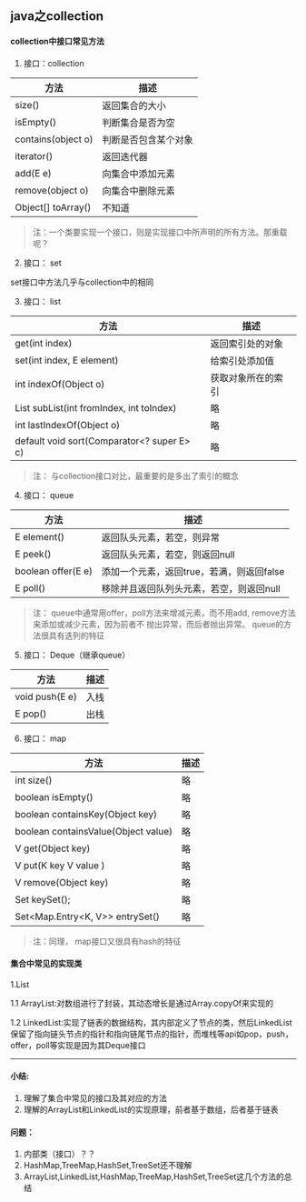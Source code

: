 ## java之collection
#### collection中接口常见方法

1. 接口：collection

方法 | 描述
------------ | -------------
size() | 返回集合的大小
isEmpty() | 判断集合是否为空
contains(object o) | 判断是否包含某个对象
iterator() | 返回迭代器
add(E e) | 向集合中添加元素
remove(object o) | 向集合中删除元素
Object[] toArray() | 不知道
> 注：一个类要实现一个接口，则是实现接口中所声明的所有方法。那重载呢？

2. 接口： set

set接口中方法几乎与collection中的相同

3. 接口： list

方法 | 描述
------------ | -------------
get(int index) | 返回索引处的对象
set(int index, E element)| 给索引处添加值
int  indexOf(Object o) | 获取对象所在的索引
List<E> subList(int fromIndex, int toIndex) | 略
int lastIndexOf(Object o) | 略
default void sort(Comparator<? super E> c)  | 略

> 注： 与collection接口对比，最重要的是多出了索引的概念

4. 接口： queue

方法 | 描述
------------ | -------------
E element() |  返回队头元素，若空，则异常
E peek() | 返回队头元素，若空，则返回null
boolean offer(E e) | 添加一个元素，返回true，若满，则返回false
E poll() | 移除并且返回队列头元素，若空，则返回null

> 注： queue中通常用offer，poll方法来增减元素，而不用add, remove方法来添加或减少元素，因为前者不
> 抛出异常，而后者抛出异常。 queue的方法很具有迭列的特征
5. 接口： Deque（继承queue）

方法 | 描述
------------ | -------------
void push(E e) |  入栈
E pop() | 出栈

6. 接口： map

方法 | 描述
------------ | -------------
int size() |  略
boolean isEmpty() | 略
boolean containsKey(Object key) |  略
boolean containsValue(Object value) | 略
V get(Object key) |  略
V put(K key V value ) | 略
V remove(Object key) | 略
Set<K> keySet(); |  略
Set<Map.Entry<K, V>> entrySet() | 略

>注：同理， map接口又很具有hash的特征

#### 集合中常见的实现类

1.List

1.1 ArrayList:对数组进行了封装，其动态增长是通过Array.copyOf来实现的

1.2 LinkedList:实现了链表的数据结构，其内部定义了节点的类，然后LinkedList保留了指向链头节点的指针和指向链尾节点的指针，而堆栈等api如pop，push，offer，poll等实现是因为其Deque接口


---
#### 小结:
1. 理解了集合中常见的接口及其对应的方法
2. 理解的ArrayList和LinkedList的实现原理，前者基于数组，后者基于链表
#### 问题：
1. 内部类（接口）？？
2. HashMap,TreeMap,HashSet,TreeSet还不理解
3. ArrayList,LinkedList,HashMap,TreeMap,HashSet,TreeSet这几个方法的总结
